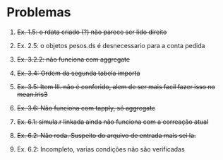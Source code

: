 Problemas
=========

1. ~~Ex. 1.5: o rdata criado (?) não parece ser lido direito~~

2. Ex. 2.5: o objetos pesos.ds é desnecessario para a conta pedida

3. ~~Ex. 3.2.2: não funciona com aggregate~~

4. ~~Ex. 3.4: Ordem da segunda tabela importa~~

5. ~~Ex. 3.5: Item III. não é conferido, alem de ser mais facil fazer isso no mean.iris3~~

6. ~~Ex. 3.6: Não funciona com tapply, só aggregate~~

7. ~~Ex. 6.1: simula.r linkada ainda não funciona com a correação atual~~

8. ~~Ex. 6.2: Não roda. Suspeito do arquivo de entrada mais sei la.~~

9. Ex. 6.2: Incompleto, varias condições não são verificadas
